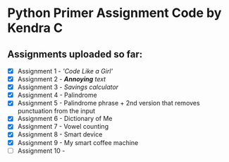 # Python Primer Assignment Code by Kendra C

## Assignments uploaded so far:
- [x] Assignment 1 - *'Code Like a Girl'*
- [x] Assignment 2 - ***Annoying*** *text*
- [x] Assignment 3 - *Savings calculator*
- [x] Assignment 4 - Palindrome
- [x] Assignment 5 - Palindrome phrase + 2nd version that removes punctuation from the input
- [x] Assignment 6 - Dictionary of Me
- [x] Assignment 7 - Vowel counting
- [x] Assignment 8 - Smart device
- [x] Assignment 9 - My smart coffee machine
- [ ] Assignment 10 -
